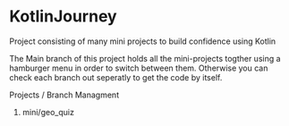 # KotlinJourney
Project consisting of many mini projects to build confidence using Kotlin

The Main branch of this project holds all the mini-projects togther using a hamburger menu in order to switch between them. Otherwise you can check each branch out seperatly to get the code by itself.

Projects / Branch Managment
1. mini/geo_quiz
